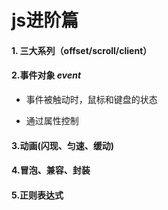 # js进阶篇
#### 1. 三大系列（offset/scroll/client）
#### 2.事件对象 *event*
+ 事件被触动时，鼠标和键盘的状态
- 通过属性控制
#### 3.动画(闪现、匀速、缓动)
#### 4.冒泡、兼容、封装
#### 5.正则表达式